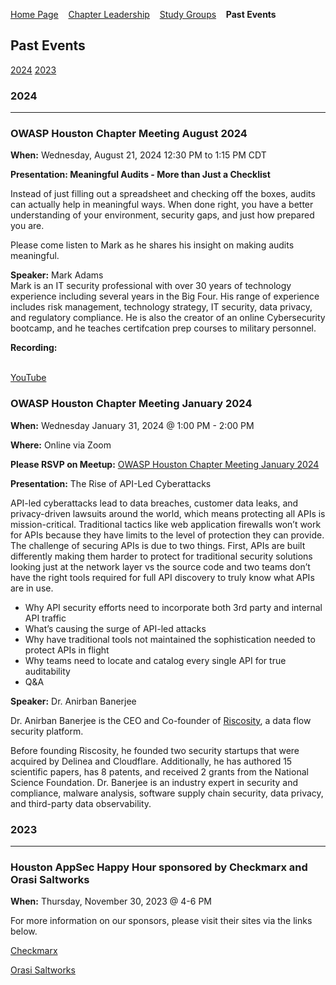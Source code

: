 [Home Page](index.md)
&nbsp;&nbsp;&nbsp;[Chapter Leadership](leaders.md)
&nbsp;&nbsp;&nbsp;[Study Groups](studygroups.md)
&nbsp;&nbsp;&nbsp;<strong>Past Events</strong>

## Past Events ##

[2024](#2024) 
[2023](#2023) 


### 2024 ###
---------------

### OWASP Houston Chapter Meeting August 2024  ###

**When:** Wednesday, August 21, 2024 12:30 PM to 1:15 PM CDT<br>

**Presentation: Meaningful Audits - More than Just a Checklist**

Instead of just filling out a spreadsheet and checking off the boxes, audits can actually help in meaningful ways. When done right, you have a better understanding of your environment, security gaps, and just how prepared you are.

Please come listen to Mark as he shares his insight on making audits meaningful.

**Speaker:** 
Mark Adams
<br>
Mark is an IT security professional with over 30 years of technology experience including several years in the Big Four. His range of experience includes risk management, technology strategy, IT security, data privacy, and regulatory compliance. He is also the creator of an online Cybersecurity bootcamp, and he teaches certifcation prep courses to military personnel.

**Recording:**


<br>
<a href="https://youtu.be/LJ8GsWzwD-Y">YouTube</a>
<br>


### OWASP Houston Chapter Meeting January 2024 ###

**When:** Wednesday January 31, 2024 @ 1:00 PM - 2:00 PM

**Where:** Online via Zoom

**Please RSVP on Meetup:** <a href="https://www.meetup.com/owasp-houston-texas-chapter/events/298722891/">OWASP Houston Chapter Meeting January 2024</a>

**Presentation:** The Rise of API-Led Cyberattacks

API-led cyberattacks lead to data breaches, customer data leaks, and privacy-driven lawsuits around the world, which means protecting all APIs is mission-critical. Traditional tactics like web application firewalls won’t work for APIs because they have limits to the level of protection they can provide. The challenge of securing APIs is due to two things. First, APIs are built differently making them harder to protect for traditional security solutions looking just at the network layer vs the source code and two teams don’t have the right tools required for full API discovery to truly know what APIs are in use.


- Why API security efforts need to incorporate both 3rd party and internal API traffic
- What’s causing the surge of API-led attacks
- Why have traditional tools not maintained the sophistication needed to protect APIs in flight
- Why teams need to locate and catalog every single API for true auditability
- Q&A

<blockquote> 

</blockquote>

**Speaker:** Dr. Anirban Banerjee

Dr. Anirban Banerjee is the CEO and Co-founder of <a href="https://www.riscosity.com/">Riscosity</a>, a data flow security platform.


Before founding Riscosity, he founded two security startups that were acquired by Delinea and Cloudflare. Additionally, he has authored 15 scientific papers, has 8 patents, and received 2 grants from the National Science Foundation. Dr. Banerjee is an industry expert in security and compliance, malware analysis, software supply chain security, data privacy, and third-party data observability.


### 2023 ###
---------------
### Houston AppSec Happy Hour sponsored by Checkmarx and Orasi Saltworks ###

**When:**
Thursday, November 30, 2023 @ 4-6 PM

For more information on our sponsors, please visit their sites via the links below.

<a href="https://checkmarx.com/">Checkmarx</a>

<a href="https://www.saltworks.io">Orasi Saltworks</a>
